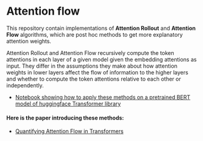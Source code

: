 # Attention flow

This repository contain implementations of __Attention Rollout__ and __Attention Flow__ algorithms, which are post hoc methods to get more explanatory attention weights.

Attention Rollout  and Attention Flow recursively compute the token attentions in each layer of a given model given the embedding attentions as input. They differ in the assumptions they make about how attention weights in lower layers affect the flow of information to the higher layers and whether to compute the token attentions relative to each other or independently. 


* [Notebook showing how to apply these methods on a pretrained BERT model of huggingface Transformer library]()


#### Here is the paper introducing these methods:
* [Quantifying Attention Flow in Transformers](https://arxiv.org/abs/2005.00928)
